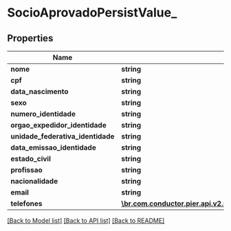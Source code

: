 # SocioAprovadoPersistValue_

## Properties
Name | Type | Description | Notes
------------ | ------------- | ------------- | -------------
**nome** | **string** | {{{socio_aprovado_persist_nome_value}}} | 
**cpf** | **string** | {{{socio_aprovado_persist_cpf_value}}} | [optional] 
**data_nascimento** | **string** | {{{socio_aprovado_persist_data_nascimento_value}}} | [optional] 
**sexo** | **string** | {{{socio_aprovado_persist_sexo_value}}} | [optional] 
**numero_identidade** | **string** | {{{socio_aprovado_persist_numero_identidade_value}}} | [optional] 
**orgao_expedidor_identidade** | **string** | {{{socio_aprovado_persist_orgao_expedidor_identidade_value}}} | [optional] 
**unidade_federativa_identidade** | **string** | {{{socio_aprovado_persist_unidade_federativa_identidade_value}}} | [optional] 
**data_emissao_identidade** | **string** | {{{socio_aprovado_persist_data_emissao_identidade_value}}} | [optional] 
**estado_civil** | **string** | {{{socio_aprovado_persist_estado_civil_value}}} | [optional] 
**profissao** | **string** | {{{socio_aprovado_persist_profissao_value}}} | [optional] 
**nacionalidade** | **string** | {{{socio_aprovado_persist_nacionalidade_value}}} | [optional] 
**email** | **string** | {{{socio_aprovado_persist_email_value}}} | [optional] 
**telefones** | [**\br.com.conductor.pier.api.v2.model\TelefonePessoaAprovadaPersistValue_[]**](TelefonePessoaAprovadaPersistValue_.md) | {{{socio_aprovado_persist_telefones_value}}} | [optional] 

[[Back to Model list]](../README.md#documentation-for-models) [[Back to API list]](../README.md#documentation-for-api-endpoints) [[Back to README]](../README.md)


